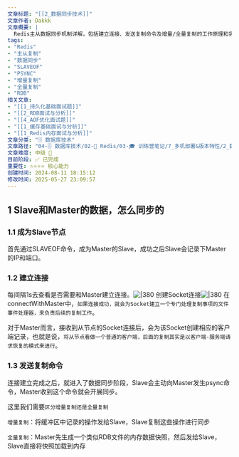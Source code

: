 ```yaml
---
文章标题: "[[2_数据同步技术]]" 
文章作者: Dakkk
文章概要: |
  Redis主从数据同步机制详解，包括建立连接、发送复制命令及增量/全量复制的工作原理和实现方式
tags:
- "Redis"
- "主从复制"
- "数据同步"
- "SLAVEOF"
- "PSYNC"
- "增量复制"
- "全量复制"
- "RDB"
相关文章:
- "[[1_持久化基础面试题]]"
- "[[2_RDB面试与分析]]"
- "[[4_AOF优化面试题]]"
- "[[1_缓存基础面试与分析]]"
- "[[1_Redis内存面试与分析]]"
文章分类: "🗄️ 数据库技术"
文章路径: "04-🗄️ 数据库技术/02-🔴 Redis/03-🎓 训练营笔记/7_多机部署&版本特性/2_数据同步技术.md"
文章难度: 中级 🌳
目前阶段: ✅ 已完成
重要性: ⭐⭐⭐⭐ 核心能力
创建时间: 2024-08-11 18:15:12
修改时间: 2025-05-27 23:09:57
---
```


## 1 Slave和Master的数据，怎么同步的

### 1.1 成为Slave节点

首先通过SLAVEOF命令，成为Master的Slave，成功之后Slave会记录下Master的IP和端口。

### 1.2 建立连接

每间隔1s去查看是否需要和Master建立连接。![|380](https://my-obsidian-image.oss-cn-guangzhou.aliyuncs.com/2024/04/6529cd8e2ed9d09ab68db63be3e4d564.png)
创建Socket连接![|380](https://my-obsidian-image.oss-cn-guangzhou.aliyuncs.com/2024/04/bb7d2759797a319be2dda16c1f9c0988.png)
在connectWithMaster中，`如果连接成功，就会为Socket建立一个专门处理复制事项的文件事件处理器，来负责后续的复制工作`。

对于Master而言，接收到从节点的Socket连接后，会为该Socket创建相应的客户端记录，也就是说，`将从节点看做一个普通的客户端，后面的复制其实是以客户端-服务端请求恢复的模式来进行`。

### 1.3 发送复制命令

连接建立完成之后，就进入了数据同步阶段，Slave会主动向Master发生psync命令，Master收到这个命令就会开展同步。

这里我们需要`区分增量复制还是全量复制`

`增量复制`：将缓冲区中记录的操作发给Slave，Slave复制这些操作进行同步

`全量复制`：Master先生成一个类似RDB文件的内存数据快照，然后发给Slave，Slave直接将快照加载到内存